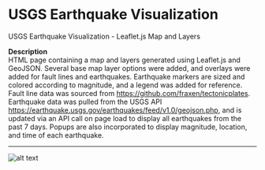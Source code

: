 # USGS Earthquake Visualization
USGS Earthquake Visualization - Leaflet.js Map and Layers

**Description**  
HTML page containing a map and layers generated using Leaflet.js and GeoJSON. Several base map layer options were added, and overlays were added for fault lines and earthquakes.  Earthquake markers are sized and colored according to magnitude, and a legend was added for reference.  Fault line data was sourced from <https://github.com/fraxen/tectonicplates>. Earthquake data was pulled from the USGS API <https://earthquake.usgs.gov/earthquakes/feed/v1.0/geojson.php>, and is updated via an API call on page load to display all earthquakes from the past 7 days. Popups are also incorporated to display magnitude, location, and time of each earthquake.  

---

![alt text](screenshots/map.gif "Map Controls")
